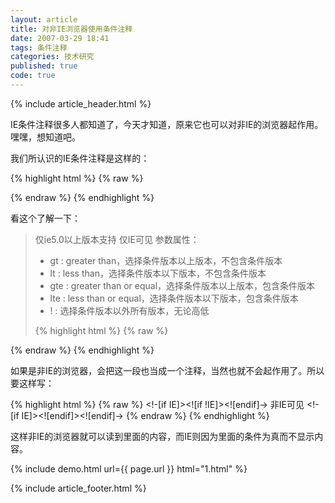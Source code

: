 ```yaml
---
layout: article
title: 对非IE浏览器使用条件注释
date: 2007-03-29 18:41
tags: 条件注释
categories: 技术研究
published: true
code: true
---
```


{% include  article_header.html %}

IE条件注释很多人都知道了，今天才知道，原来它也可以对非IE的浏览器起作用。嘿嘿，想知道吧。

 我们所认识的IE条件注释是这样的：

{% highlight html %}
{% raw %}
<!--[if IE]> IE的内容<![endif]-->
{% endraw %}
{% endhighlight %}

看这个了解一下：

> 仅ie5.0以上版本支持
> 仅IE可见
> 参数属性：
> - gt : greater than，选择条件版本以上版本，不包含条件版本
> - lt : less than，选择条件版本以下版本，不包含条件版本
> - gte : greater than or equal，选择条件版本以上版本，包含条件版本
> - lte : less than or equal，选择条件版本以下版本，包含条件版本
> - ! : 选择条件版本以外所有版本，无论高低
> 
> {% highlight html %}
{% raw %}
<!--[if gt IE 5.0]>仅IE 5.0以下可见<![endif]-->
<!--[if lte IE 5.0]>IE 5.0及以下可见<![endif]-->
<!--[if ! IE 5.0]>非IE 5.0可见<![endif]-->
<!--[if lt IE 5]>仅IE 5.0和IE5.5可见<![endif]-->
{% endraw %}
{% endhighlight %}


如果是非IE的浏览器，会把这一段也当成一个注释，当然也就不会起作用了。所以要这样写：

{% highlight html %}
{% raw %}
<!-[if IE]><![if !IE]><![endif]-> 非IE可见 <!-[if IE]><![endif]><![endif]->
{% endraw %}
{% endhighlight %}

这样非IE的浏览器就可以读到里面的内容，而IE则因为里面的条件为真而不显示内容。

{% include demo.html url={{ page.url }} html="1.html" %}

{% include article_footer.html %}
